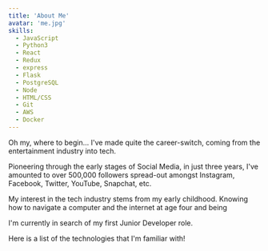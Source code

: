 ```yaml
---
title: 'About Me'
avatar: 'me.jpg'
skills:
  - JavaScript
  - Python3
  - React
  - Redux
  - express
  - Flask
  - PostgreSQL
  - Node
  - HTML/CSS
  - Git
  - AWS
  - Docker
---
```


Oh my, where to begin... 
I've made quite the career-switch, coming from the entertainment industry into tech.

Pioneering through the early stages of Social Media, in just three years, I've amounted to over 500,000 followers spread-out amongst Instagram, Facebook, Twitter, YouTube, Snapchat, etc. 

My interest in the tech industry stems from my early childhood. Knowing how to navigate a computer and the internet at age four and being 

I'm currently in search of my first Junior Developer role.

Here is a list of the technologies that I'm familiar with!
